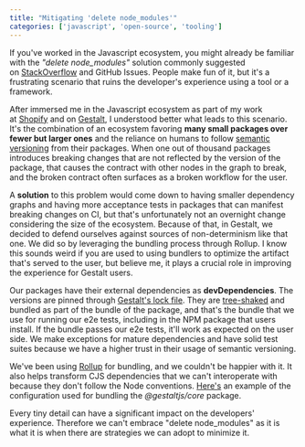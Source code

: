 ```yaml
---
title: "Mitigating 'delete node_modules'"
categories: ['javascript', 'open-source', 'tooling']
---
```


If you've worked in the Javascript ecosystem, you might already be familiar with the *"delete node_modules"* solution commonly suggested on [StackOverflow](https://stackoverflow.com/) and GitHub Issues. People make fun of it, but it's a frustrating scenario that ruins the developer's experience using a tool or a framework.

After immersed me in the Javascript ecosystem as part of my work at [Shopify](https://shopify.com/) and on [Gestalt](https://gestaltjs.org/), I understood better what leads to this scenario. It's the combination of an ecosystem favoring **many small packages over fewer but larger ones** and the reliance on humans to follow [semantic versioning](https://semver.org/) from their packages. When one out of thousand packages introduces breaking changes that are not reflected by the version of the package, that causes the contract with other nodes in the graph to break, and the broken contract often surfaces as a broken workflow for the user.

A **solution** to this problem would come down to having smaller dependency graphs and having more acceptance tests in packages that can manifest breaking changes on CI, but that's unfortunately not an overnight change considering the size of the ecosystem. Because of that, in Gestalt, we decided to defend ourselves against sources of non-determinism like that one. We did so by leveraging the bundling process through Rollup. I know this sounds weird if you are used to using bundlers to optimize the artifact that's served to the user, but believe me, it plays a crucial role in improving the experience for Gestalt users.

Our packages have their external dependencies as **devDependencies**. The versions are pinned through [Gestalt's lock file](https://github.com/gestaltjs/gestalt/blob/main/pnpm-lock.yaml). They are [tree-shaked](https://webpack.js.org/guides/tree-shaking/) and bundled as part of the bundle of the package, and that's the bundle that we use for running our e2e tests, including in the NPM package that users install. If the bundle passes our e2e tests, it'll work as expected on the user side. We make exceptions for mature dependencies and have solid test suites because we have a higher trust in their usage of semantic versioning.

We've been using [Rollup](https://rollupjs.org/) for bundling, and we couldn't be happier with it. It also helps transform CJS dependencies that we can't interoperate with because they don't follow the Node conventions. [Here's](https://github.com/gestaltjs/gestalt/blob/main/packages/core/rollup.config.js) an example of the configuration used for bundling the *@gestaltjs/core* package.

Every tiny detail can have a significant impact on the developers' experience. Therefore we can't embrace "delete node_modules" as it is what it is when there are strategies we can adopt to minimize it.
